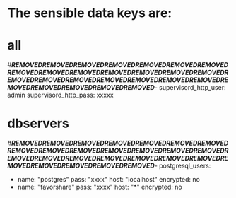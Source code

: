 # The sensible data keys are:

# all
#***REMOVED******REMOVED******REMOVED******REMOVED******REMOVED******REMOVED******REMOVED******REMOVED******REMOVED******REMOVED******REMOVED******REMOVED******REMOVED******REMOVED******REMOVED******REMOVED******REMOVED******REMOVED******REMOVED******REMOVED******REMOVED******REMOVED******REMOVED******REMOVED******REMOVED******REMOVED***-
supervisord_http_user: admin
supervisord_http_pass: xxxxx


# dbservers
#***REMOVED******REMOVED******REMOVED******REMOVED******REMOVED******REMOVED******REMOVED******REMOVED******REMOVED******REMOVED******REMOVED******REMOVED******REMOVED******REMOVED******REMOVED******REMOVED******REMOVED******REMOVED******REMOVED******REMOVED******REMOVED******REMOVED******REMOVED******REMOVED******REMOVED******REMOVED***-
postgresql_users:
  - name: "postgres"
    pass: "xxxx"
    host: "localhost"
    encrypted: no
  - name: "favorshare"
    pass: "xxxx"
    host: "*"
    encrypted: no

